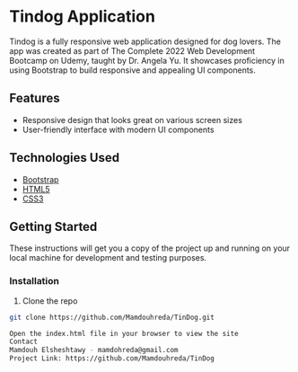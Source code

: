 # Tindog Application

Tindog is a fully responsive web application designed for dog lovers. The app was created as part of The Complete 2022 Web Development Bootcamp on Udemy, taught by Dr. Angela Yu. It showcases proficiency in using Bootstrap to build responsive and appealing UI components.

## Features

- Responsive design that looks great on various screen sizes
- User-friendly interface with modern UI components

## Technologies Used

- [Bootstrap](https://getbootstrap.com/)
- [HTML5](https://developer.mozilla.org/en-US/docs/Web/Guide/HTML/HTML5)
- [CSS3](https://developer.mozilla.org/en-US/docs/Archive/CSS3)

## Getting Started

These instructions will get you a copy of the project up and running on your local machine for development and testing purposes.

### Installation

1. Clone the repo

```bash
git clone https://github.com/Mamdouhreda/TinDog.git

Open the index.html file in your browser to view the site
Contact
Mamdouh Elsheshtawy - mamdohreda@gmail.com
Project Link: https://github.com/Mamdouhreda/TinDog
